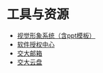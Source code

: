 # 工具与资源

* [视觉形象系统（含ppt模板）](https://vi.sjtu.edu.cn/)
* [软件授权中心](https://lic.si.sjtu.edu.cn/)
* [交大邮箱](https://mail.sjtu.edu.cn/)
* [交大云盘](https://jbox.sjtu.edu.cn/)

